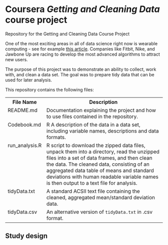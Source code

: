 # Coursera *Getting and Cleaning Data* course project

Repository for the Getting and Cleaning Data Course Project

One of the most exciting areas in all of data science right now is wearable computing - see for example [this article](http://www.insideactivitytracking.com/data-science-activity-tracking-and-the-battle-for-the-worlds-top-sports-brand/). Companies like Fitbit, Nike, and Jawbone Up are racing to develop the most advanced algorithms to attract new users.

The purpose of this project was to demonstrate an ability to collect, work with, and clean a data set. The goal was to prepare tidy data that can be used for later analysis.

This repository contains the following files:

<table>
<tr><th>File Name</th><th>Description</th></tr>
<tr><td valign=top>README.md</td><td>Documentation explaining the project and how to use files contained in the repository.</td></tr>
<tr><td valign=top>Codebook.md</td><td>R A description of the data in a data set, including variable names, descriptions and data formats.</td></tr>
<tr><td valign=top>run_analysis.R</td><td>R script to download the zipped data files, unpack them into a directory, read the unzipped files into a set of data frames, and then clean the data. The cleaned data, consisting of an aggregated data table of means and standard deviations with human readable variable names is then output to a text file for analysis.</td></tr>
<tr><td valign=top>tidyData.txt</td><td>A standard ACSII text file containing the cleaned, aggregated mean/standard deviation data.</td></tr>
<tr><td valign=top>tidyData.csv</td><td>An alternative version of <code>tidyData.txt</code> in .csv format.</td></tr>
</table>

## Study design <a name="study-design"></a>